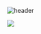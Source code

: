![header](https://capsule-render.vercel.app/api?type=Rounded&color=auto&height=150&section=header&text=Just%20DoIt&fontSize=90&animation=fadeIn)

<a href="https://velog.io/@yjh0602"><img src="https://img.shields.io/badge/Velog-3DDC84?style=flat-square&logo=Blogger&logoColor=white"/>
  
<a href="https://www.youtube.com/channel/UCPdqvySTixjkvtDcyKKYQag/videos">
<img src="https://img.shields.io/badge/youtube-FF0000?style=flat&logo=YouTube&logoColor=white"/>
  




<!--
**yjh0602/yjh0602** is a ✨ _special_ ✨ repository because its `README.md` (this file) appears on your GitHub profile.



